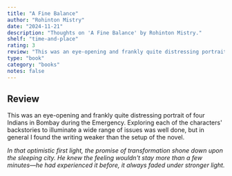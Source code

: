 ```yaml
---
title: "A Fine Balance"
author: "Rohinton Mistry"
date: "2024-11-21"
description: "Thoughts on 'A Fine Balance' by Rohinton Mistry."
shelf: "time-and-place"
rating: 3
review: "This was an eye-opening and frankly quite distressing portrait of four Indians in Bombay during the Emergency. Exploring each of the characters' backstories to illuminate a wide range of issues was well done, but in general I found the writing weaker than the setup of the novel.<br/><br/><i>In that optimistic first light, the promise of transformation shone down upon the sleeping city. He knew the feeling wouldn't stay more than a few minutes—he had experienced it before, it always faded under stronger light.</i>"
type: "book"
category: "books"
notes: false
---
```


## Review

This was an eye-opening and frankly quite distressing portrait of four Indians in Bombay during the Emergency. Exploring each of the characters' backstories to illuminate a wide range of issues was well done, but in general I found the writing weaker than the setup of the novel.

_In that optimistic first light, the promise of transformation shone down upon the sleeping city. He knew the feeling wouldn't stay more than a few minutes—he had experienced it before, it always faded under stronger light._
